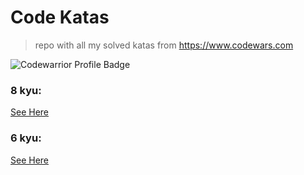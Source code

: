# Code Katas

> repo with all my solved katas from <https://www.codewars.com>

![Codewarrior Profile Badge](https://www.codewars.com/users/otmanecherradi/badges/large)

### 8 kyu:

[See Here](./8-kyu/README.md)

### 6 kyu:

[See Here](./6-kyu/README.md)
